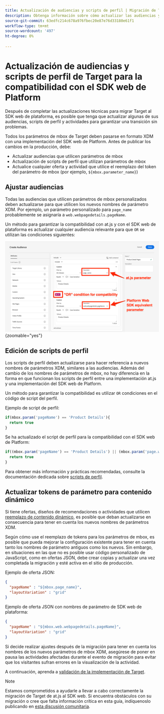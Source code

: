 ```yaml
---
title: Actualización de audiencias y scripts de perfil | Migración de Target de at.js 2.x al SDK web
description: Obtenga información sobre cómo actualizar las audiencias y los scripts de perfil de Adobe Target para su compatibilidad con el SDK web de Experience Platform.
source-git-commit: 63edfc214c678a976fbec20e87e76d33180e61f1
workflow-type: tm+mt
source-wordcount: '497'
ht-degree: 0%

---
```


# Actualización de audiencias y scripts de perfil de Target para la compatibilidad con el SDK web de Platform

Después de completar las actualizaciones técnicas para migrar Target al SDK web de plataforma, es posible que tenga que actualizar algunas de sus audiencias, scripts de perfil y actividades para garantizar una transición sin problemas.

Todos los parámetros de mbox de Target deben pasarse en formato XDM con una implementación del SDK web de Platform. Antes de publicar los cambios en la producción, debe:

* Actualizar audiencias que utilicen parámetros de mbox
* Actualización de scripts de perfil que utilizan parámetros de mbox
* Actualice cualquier oferta y actividad que utilice el reemplazo del token del parámetro de mbox (por ejemplo, `${mbox.parameter_name}`)

## Ajustar audiencias

Todas las audiencias que utilicen parámetros de mbox personalizados deben actualizarse para que utilicen los nuevos nombres de parámetro XDM. Por ejemplo, un parámetro personalizado para `page_name` probablemente se asignaría a `web.webpagedetails.pageName`.

Un método para garantizar la compatibilidad con at.js y con el SDK web de plataforma es actualizar cualquier audiencia relevante para que `OR` se utilizan las condiciones siguientes:

![Cómo ver la actualización de una audiencia de Target para la compatibilidad con el SDK web de la plataforma](assets/target-audience-update.png){zoomable=&quot;yes&quot;}

## Edición de scripts de perfil

Los scripts de perfil deben actualizarse para hacer referencia a nuevos nombres de parámetros XDM, similares a las audiencias. Además del cambio de los nombres de parámetros de mbox, no hay diferencia en la forma en que funcionan los scripts de perfil entre una implementación at.js y una implementación del SDK web de Platform.

Un método para garantizar la compatibilidad es utilizar `OR` condiciones en el código de script del perfil.

Ejemplo de script de perfil:

```Javascript
if(mbox.param('pageName') == 'Product Details'){
  return true
}
```

Se ha actualizado el script de perfil para la compatibilidad con el SDK web de Platform:

```Javascript
if((mbox.param('pageName') == 'Product Details') || (mbox.param('page.webpagedetails.pageName') =='Product Details')){
  return true
}
```

Para obtener más información y prácticas recomendadas, consulte la documentación dedicada sobre [scripts de perfil](https://experienceleague.adobe.com/docs/target/using/audiences/visitor-profiles/profile-parameters.html).

## Actualizar tokens de parámetro para contenido dinámico

Si tiene ofertas, diseños de recomendaciones o actividades que utilicen [reemplazo de contenido dinámico](https://experienceleague.adobe.com/docs/target/using/experiences/offers/passing-profile-attributes-to-the-html-offer.html), es posible que deban actualizarse en consecuencia para tener en cuenta los nuevos nombres de parámetros XDM.

Según cómo use el reemplazo de tokens para los parámetros de mbox, es posible que pueda mejorar la configuración existente para tener en cuenta tanto los nombres de parámetro antiguos como los nuevos. Sin embargo, en situaciones en las que no es posible usar código personalizado de JavaScript, como en ofertas JSON, debe crear copias y actualizar una vez completada la migración y esté activa en el sitio de producción.

Ejemplo de oferta JSON:

```JSON
{
  "pageName" : "${mbox.page_name}",
  "layoutVariation" : "grid"
}
```

Ejemplo de oferta JSON con nombres de parámetro de SDK web de plataforma:

```JSON
{
  "pageName" : "${mbox.web.webpagedetails.pageName}",
  "layoutVariation" : "grid"
}
```

Si decide realizar ajustes después de la migración para tener en cuenta los nombres de los nuevos parámetros de mbox XDM, asegúrese de poner en pausa las actividades afectadas durante el evento de migración para evitar que los visitantes sufran errores en la visualización de la actividad.

A continuación, aprenda a [validación de la implementación de Target](validate.md).

>[!NOTE]
>
>Estamos comprometidos a ayudarle a llevar a cabo correctamente la migración de Target de at.js al SDK web. Si encuentra obstáculos con su migración o cree que falta información crítica en esta guía, indíquenoslo publicando en [esta discusión comunitaria](https://experienceleaguecommunities.adobe.com/t5/adobe-experience-platform-launch/tutorial-discussion-implement-adobe-experience-cloud-with-web/td-p/444996).